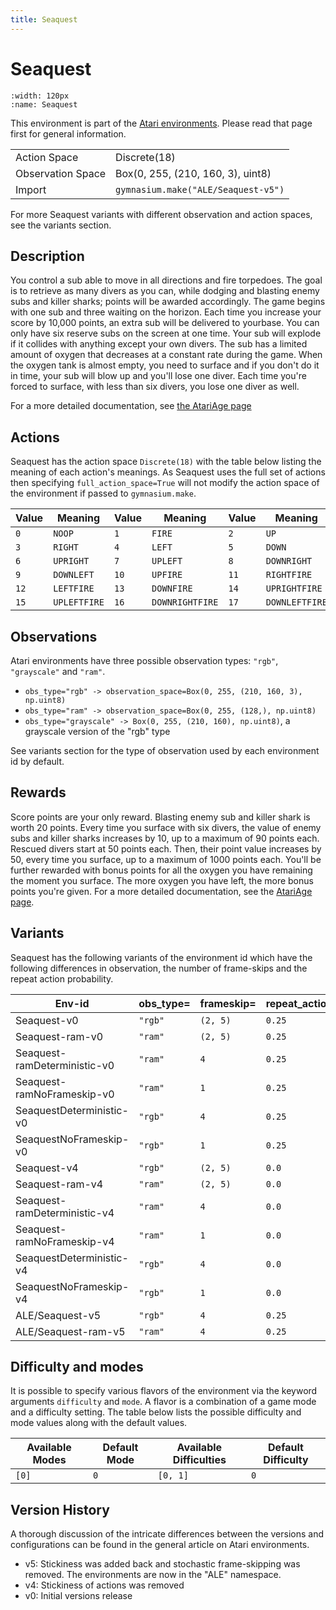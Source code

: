 ```yaml
---
title: Seaquest
---
```


# Seaquest

```{figure} ../../_static/videos/atari/seaquest.gif
:width: 120px
:name: Seaquest
```

This environment is part of the <a href='..'>Atari environments</a>. Please read that page first for general information.

|   |   |
|---|---|
| Action Space | Discrete(18) |
| Observation Space | Box(0, 255, (210, 160, 3), uint8) |
| Import | `gymnasium.make("ALE/Seaquest-v5")` |

For more Seaquest variants with different observation and action spaces, see the variants section.

## Description

You control a sub able to move in all directions and fire torpedoes. The goal is to retrieve as many divers as you can, while dodging and blasting enemy subs and killer sharks; points will be awarded accordingly. The game begins with one sub and three waiting on the horizon. Each time you increase your score by 10,000 points, an extra sub will be delivered to yourbase.  You can only have six reserve subs on the screen at one time. Your sub will explode if it collides with anything except your own divers. The sub has a limited amount of oxygen that decreases at a constant rate during the game. When the oxygen tank is almost empty, you need to surface and if you don't do it in time, your sub will blow up and you'll lose one diver.  Each time you're forced to surface, with less than six divers, you lose one diver as well.

For a more detailed documentation, see [the AtariAge page](https://atariage.com/manual_html_page.php?SoftwareLabelID=424)

## Actions

Seaquest has the action space `Discrete(18)` with the table below listing the meaning of each action's meanings.
As Seaquest uses the full set of actions then specifying `full_action_space=True` will not modify the action space of the environment if passed to `gymnasium.make`.

| Value   | Meaning      | Value   | Meaning         | Value   | Meaning        |
|---------|--------------|---------|-----------------|---------|----------------|
| `0`     | `NOOP`       | `1`     | `FIRE`          | `2`     | `UP`           |
| `3`     | `RIGHT`      | `4`     | `LEFT`          | `5`     | `DOWN`         |
| `6`     | `UPRIGHT`    | `7`     | `UPLEFT`        | `8`     | `DOWNRIGHT`    |
| `9`     | `DOWNLEFT`   | `10`    | `UPFIRE`        | `11`    | `RIGHTFIRE`    |
| `12`    | `LEFTFIRE`   | `13`    | `DOWNFIRE`      | `14`    | `UPRIGHTFIRE`  |
| `15`    | `UPLEFTFIRE` | `16`    | `DOWNRIGHTFIRE` | `17`    | `DOWNLEFTFIRE` |

## Observations

Atari environments have three possible observation types: `"rgb"`, `"grayscale"` and `"ram"`.

- `obs_type="rgb" -> observation_space=Box(0, 255, (210, 160, 3), np.uint8)`
- `obs_type="ram" -> observation_space=Box(0, 255, (128,), np.uint8)`
- `obs_type="grayscale" -> Box(0, 255, (210, 160), np.uint8)`, a grayscale version of the "rgb" type

See variants section for the type of observation used by each environment id by default.

## Rewards
Score points are your only reward. Blasting enemy sub and killer shark is worth 20 points.  Every time you surface with six divers, the value of enemy subs and killer sharks increases by 10, up to a maximum of 90 points each. Rescued divers start at 50 points each.  Then, their point value increases by 50, every time you surface, up to a maximum of 1000 points each. You'll be further rewarded with bonus points for all the oxygen you have remaining the moment you surface.  The more oxygen you have left, the more bonus points you're given. For a more detailed documentation, see the [AtariAge page](https://atariage.com/manual_html_page.php?SoftwareLabelID=424).

## Variants

Seaquest has the following variants of the environment id which have the following differences in observation,
the number of frame-skips and the repeat action probability.

| Env-id                       | obs_type=   | frameskip=   | repeat_action_probability=   |
|------------------------------|-------------|--------------|------------------------------|
| Seaquest-v0                  | `"rgb"`     | `(2, 5)`     | `0.25`                       |
| Seaquest-ram-v0              | `"ram"`     | `(2, 5)`     | `0.25`                       |
| Seaquest-ramDeterministic-v0 | `"ram"`     | `4`          | `0.25`                       |
| Seaquest-ramNoFrameskip-v0   | `"ram"`     | `1`          | `0.25`                       |
| SeaquestDeterministic-v0     | `"rgb"`     | `4`          | `0.25`                       |
| SeaquestNoFrameskip-v0       | `"rgb"`     | `1`          | `0.25`                       |
| Seaquest-v4                  | `"rgb"`     | `(2, 5)`     | `0.0`                        |
| Seaquest-ram-v4              | `"ram"`     | `(2, 5)`     | `0.0`                        |
| Seaquest-ramDeterministic-v4 | `"ram"`     | `4`          | `0.0`                        |
| Seaquest-ramNoFrameskip-v4   | `"ram"`     | `1`          | `0.0`                        |
| SeaquestDeterministic-v4     | `"rgb"`     | `4`          | `0.0`                        |
| SeaquestNoFrameskip-v4       | `"rgb"`     | `1`          | `0.0`                        |
| ALE/Seaquest-v5              | `"rgb"`     | `4`          | `0.25`                       |
| ALE/Seaquest-ram-v5          | `"ram"`     | `4`          | `0.25`                       |

## Difficulty and modes

It is possible to specify various flavors of the environment via the keyword arguments `difficulty` and `mode`.
A flavor is a combination of a game mode and a difficulty setting. The table below lists the possible difficulty and mode values
along with the default values.

| Available Modes   | Default Mode   | Available Difficulties   | Default Difficulty   |
|-------------------|----------------|--------------------------|----------------------|
| `[0]`             | `0`            | `[0, 1]`                 | `0`                  |

## Version History

A thorough discussion of the intricate differences between the versions and configurations can be found in the general article on Atari environments.

* v5: Stickiness was added back and stochastic frame-skipping was removed. The environments are now in the "ALE" namespace.
* v4: Stickiness of actions was removed
* v0: Initial versions release
